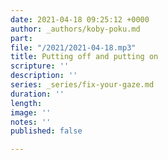 ```yaml
---
date: 2021-04-18 09:25:12 +0000
author: _authors/koby-poku.md
part: 
file: "/2021/2021-04-18.mp3"
title: Putting off and putting on
scripture: ''
description: ''
series: _series/fix-your-gaze.md
duration: ''
length: 
image: ''
notes: ''
published: false

---
```

